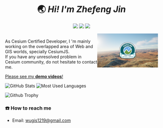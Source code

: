 <h1 align='center'> 🌏 <i>Hi! I'm Zhefeng Jin</i></h1>

<p align="center">
<a href="https://www.linkedin.com/in/zhefeng-jin-4ab9b3145/"><img src="https://img.shields.io/badge/My-Linkedin-green.svg" /></a>
<a href="https://coolgis.org/portfolio/"><img src="https://img.shields.io/badge/My-Portfolio-yellow" /></a>
<a href="http://opensource.org/licenses/MIT"><img src="https://visitor-badge.laobi.icu/badge?page_id=3DGISKing.zhefengjin" /></a>
</p>

 <a href="https://verified.sertifier.com/en/profile/zhefengjin273640/" target="_blank">
<img src="certified-dev-banner-light-lg_01.png" alt="Cesium Certificate" width="200" style ="float: right"/>
 </a> 
 <br/>
As Cesium Certified Developer, I 'm mainly working on the overlapped area of Web and GIS worlds, specially CesiumJS. <br>
If you have any unresolved problem in Cesium community, do not hesitate to contact me.

<a href="https://www.youtube.com/watch?v=I0QNekixQLw&list=PLkL3VCCGFU9FKD0G-NnPoPoI2-T2fULFA">Please see my <strong>demo videos</strong>!</a>
<br/>

![GitHub Stats](https://github-readme-stats-git-masterrstaa-rickstaa.vercel.app/api?username=3DGISKing&show_icons=true&theme=radical)
![Most Used Languages](https://github-readme-stats.vercel.app/api/top-langs/?username=3DGISKing&layout=compact)

![Github Trophy](https://github-profile-trophy.vercel.app/?username=codemaker2015&theme=discord)

### **☎️** How to reach me

- Email: wugis1219@gmail.com
